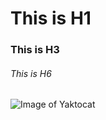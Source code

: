 # This is H1
### This is H3
###### This is H6

![Image of Yaktocat]((https://octodex.github.com/images/yaktocat.png))
